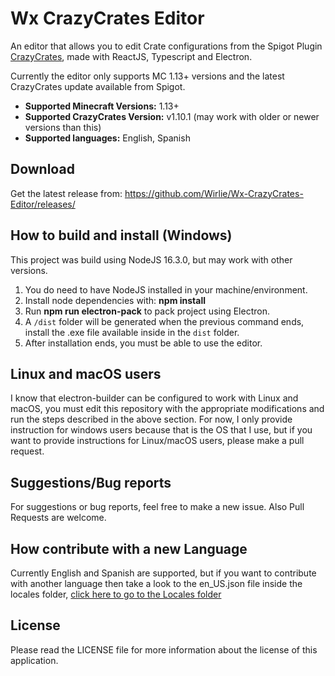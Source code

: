 # Wx CrazyCrates Editor
An editor that allows you to edit Crate configurations from the Spigot Plugin [CrazyCrates](https://www.spigotmc.org/resources/crazy-crates.17599/ "CrazyCrates"), made with ReactJS, Typescript and Electron.

Currently the editor only supports MC 1.13+ versions and the latest CrazyCrates update available from Spigot.

- **Supported Minecraft Versions:** 1.13+
- **Supported CrazyCrates Version:** v1.10.1 (may work with older or newer versions than this)
- **Supported languages:** English, Spanish

## Download
Get the latest release from:
https://github.com/Wirlie/Wx-CrazyCrates-Editor/releases/

## How to build and install (Windows)
This project was build using NodeJS  16.3.0, but may work with other versions.

1. You do need to have NodeJS installed in your machine/environment.
2. Install node dependencies with: **npm install**
3. Run **npm run electron-pack** to pack project using Electron.
4. A `/dist` folder will be generated when the previous command ends, install the .exe file available inside in the `dist` folder.
5. After installation ends, you must be able to use the editor.

## Linux and macOS users
I know that electron-builder can be configured to work with Linux and macOS, you must edit this repository with the appropriate modifications and run the steps described in the above section. For now, I only provide instruction for windows users because that is the OS that I use, but if you want to provide instructions for Linux/macOS users, please make a pull request.

## Suggestions/Bug reports
For suggestions or bug reports, feel free to make a new issue. Also Pull Requests are welcome.

## How contribute with a new Language
Currently English and Spanish are supported, but if you want to contribute with another language then take a look to the en_US.json file inside the locales folder, [click here to go to the Locales folder](https://github.com/Wirlie/Wx-CrazyCrates-Editor/tree/master/src/locales)

## License
Please read the LICENSE file for more information about the license of this application.
